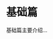 <!--
 * Author  rhys.zhao
 * Date  2023-03-02 15:09:53
 * LastEditors  rhys.zhao
 * LastEditTime  2023-07-21 10:28:59
 * Description
-->

# 基础篇

基础篇主要介绍...
